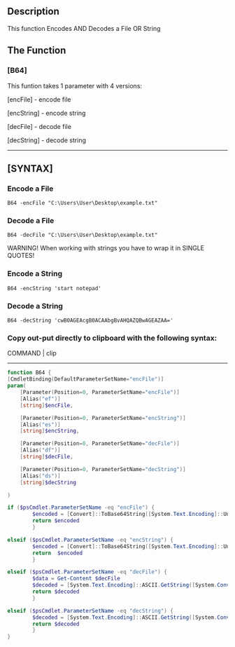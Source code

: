 
## Description

This function Encodes AND Decodes a File OR String

## The Function

### [B64] 

This funtion takes 1 parameter with 4 versions:
 
[encFile] - encode file

[encString] - encode string

[decFile] - decode file

[decString] - decode string

***

## [SYNTAX]

### Encode a File 

`B64 -encFile "C:\Users\User\Desktop\example.txt"`

### Decode a File 

`B64 -decFile "C:\Users\User\Desktop\example.txt"`

WARNING! When working with strings you have to wrap it in SINGLE QUOTES!

### Encode a String 

`B64 -encString 'start notepad'`

### Decode a String 

`B64 -decString 'cwB0AGEAcgB0ACAAbgBvAHQAZQBwAGEAZAA='`

### Copy out-put directly to clipboard with the following syntax:

COMMAND | clip

***

```PowerShell
function B64 {
[CmdletBinding(DefaultParameterSetName="encFile")]
param(
    [Parameter(Position=0, ParameterSetName="encFile")]
    [Alias("ef")]
    [string]$encFile,

    [Parameter(Position=0, ParameterSetName="encString")]
    [Alias("es")]
    [string]$encString,

    [Parameter(Position=0, ParameterSetName="decFile")]
    [Alias("df")]
    [string]$decFile,

    [Parameter(Position=0, ParameterSetName="decString")]
    [Alias("ds")]
    [string]$decString

)

if ($psCmdlet.ParameterSetName -eq "encFile") {
		$encoded = [Convert]::ToBase64String([System.Text.Encoding]::Unicode.GetBytes((Get-Content -Path $encFile -Raw -Encoding UTF8)))
		return $encoded
		}

elseif ($psCmdlet.ParameterSetName -eq "encString") {
		$encoded = [Convert]::ToBase64String([System.Text.Encoding]::Unicode.GetBytes($encString))
		return  $encoded
		}

elseif ($psCmdlet.ParameterSetName -eq "decFile") {
		$data = Get-Content $decFile
		$decoded = [System.Text.Encoding]::ASCII.GetString([System.Convert]::FromBase64String($data))
		return $decoded		
		}

elseif ($psCmdlet.ParameterSetName -eq "decString") {		
		$decoded = [System.Text.Encoding]::ASCII.GetString([System.Convert]::FromBase64String($decString))
		return $decoded
		}
}
```